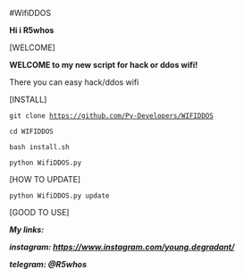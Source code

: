 #WifiDDOS

**Hi i R5whos**

[WELCOME]

__WELCOME to my new script for hack or ddos wifi!__

There you can easy hack/ddos wifi

[INSTALL]


<CODE>git clone https://github.com/Py-Developers/WIFIDDOS</CODE>
  
<CODE>cd WIFIDDOS</CODE>

<CODE>bash install.sh</CODE>

<CODE>python WifiDDOS.py</CODE>


[HOW TO UPDATE]


<CODE>python WifiDDOS.py update</CODE>


[GOOD TO USE]

___My links:___

___instagram: https://www.instagram.com/young.degradant/___

___telegram: @R5whos___ 
